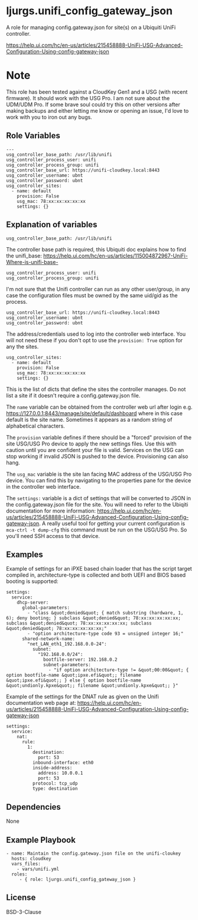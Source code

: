 ljurgs.unifi_config_gateway_json
=========

A role for managing config.gateway.json for site(s) on a Ubiquiti UniFi controller. 

https://help.ui.com/hc/en-us/articles/215458888-UniFi-USG-Advanced-Configuration-Using-config-gateway-json

Note
====

This role has been tested against a CloudKey Gen1 and a USG (with recent firmware). It should work with the USG Pro. I am not sure about the UDM/UDM Pro.
If some brave soul could try this on other versions after making backups and either letting me know or opening an issue, I'd love to work with you to iron out any bugs. 

Role Variables
--------------

    ---
    usg_controller_base_path: /usr/lib/unifi 
    usg_controller_process_user: unifi
    usg_controller_process_group: unifi
    usg_controller_base_url: https://unifi-cloudkey.local:8443
    usg_controller_username: ubnt
    usg_controller_password: ubnt
    usg_controller_sites:
      - name: default 
        provision: False 
        usg_mac: 78:xx:xx:xx:xx:xx
        settings: {}

Explanation of variables
------------------------

    usg_controller_base_path: /usr/lib/unifi

The controller base path is required, this Ubiquiti doc explains how to find the unifi_base: https://help.ui.com/hc/en-us/articles/115004872967-UniFi-Where-is-unifi-base-

    usg_controller_process_user: unifi
    usg_controller_process_group: unifi
    
I'm not sure that the Unifi controller can run as any other user/group, in any case the configuration files must be owned by the same uid/gid as the process.

    usg_controller_base_url: https://unifi-cloudkey.local:8443
    usg_controller_username: ubnt
    usg_controller_password: ubnt

 The address/credentials used to log into the controller web interface. You will not need these if you don't opt to use the `provision: True` option for any the sites.

    usg_controller_sites:
      - name: default 
        provision: False 
        usg_mac: 78:xx:xx:xx:xx:xx
        settings: {}
        
This is the list of dicts that define the sites the controller manages. Do not list a site if it doesn't require a config.gateway.json file. 

The `name` variable can be obtained from the controller web url after login e.g. https://127.0.0.1:8443/manage/site/default/dashboard where in this case default is the site name. 
Sometimes it appears as a random string of alphabetical characters.

The `provision` variable defines if there should be a "forced" provision of the site USG/USG Pro device to apply the new settings files. Use this with caution until you are confident your file is valid. Services on the USG can stop working if invalid JSON is pushed to the device. Provisioning can also hang.

The `usg_mac` variable is the site lan facing MAC address of the USG/USG Pro device. You can find this by navigating to the properties pane for the device in the controller web interface.

The `settings:` variable is a dict of settings that will be converted to JSON in the config.gateway.json file for the site. You will need to refer to the Ubiqiti documentation for more information: https://help.ui.com/hc/en-us/articles/215458888-UniFi-USG-Advanced-Configuration-Using-config-gateway-json. A really useful tool for getting your current configuration is `mca-ctrl -t dump-cfg` this command must be run on the USG/USG Pro. So you'll need SSH access to that device.   

Examples
--------

Example of settings for an iPXE based chain loader that has the script target compiled in, architecture-type is collected and both UEFI and BIOS based booting is supported: 

    settings: 
      service:
        dhcp-server:
          global-parameters:
            - "class &quot;denied&quot; { match substring (hardware, 1, 6); deny booting; } subclass &quot;denied&quot; 78:xx:xx:xx:xx:xx; subclass &quot;denied&quot; 78:xx:xx:xx:xx:xx; subclass &quot;denied&quot; 78:xx:xx:xx:xx:xx;"
            - "option architecture-type code 93 = unsigned integer 16;"
          shared-network-name:
            "net_LAN_eth1_192.168.0.0-24":
              subnet:
                "192.168.0.0/24":
                  bootfile-server: 192.168.0.2
                  subnet-parameters:
                    - "if option architecture-type != &quot;00:00&quot; { option bootfile-name &quot;ipxe.efi&quot;; filename &quot;ipxe.efi&quot;; } else { option bootfile-name &quot;undionly.kpxe&quot;; filename &quot;undionly.kpxe&quot;; }"

Example of the settings for the DNAT rule as given on the Unifi documentation web page at: https://help.ui.com/hc/en-us/articles/215458888-UniFi-USG-Advanced-Configuration-Using-config-gateway-json

    settings: 
      service:
        nat:
          rule:
            1:
              destination:
                port: 53
              inbound-interface: eth0
              inside-address:
                address: 10.0.0.1
                port: 53
              protocol: tcp_udp
              type: destination 
        
Dependencies
------------

None

Example Playbook
----------------

    - name: Maintain the config.gateway.json file on the unifi-cloukey
      hosts: cloudkey
      vars_files:
        - vars/unifi.yml
      roles:
         - { role: ljurgs.unifi_config_gateway_json }

License
-------

BSD-3-Clause

